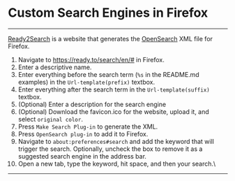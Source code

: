 # Custom Search Engines in Firefox
---
[Ready2Search](https://ready.to/search/en/#) is a website that generates the [OpenSearch](https://developer.mozilla.org/en-US/docs/Web/OpenSearch) XML file for Firefox.

1. Navigate to https://ready.to/search/en/# in Firefox.
2. Enter a descriptive name.
3. Enter everything before the search term (`%s` in the README.md examples) in the `Url-template(prefix)` textbox.
4. Enter everything after the search term in the `Url-template(suffix)` textbox.
5. (Optional) Enter a description for the search engine
6. (Optional) Download the favicon.ico for the website, upload it, and select `original color`.
7.  Press `Make Search Plug-in` to generate the XML.
8. Press `OpenSearch plug-in` to add it to Firefox.
9. Navigate to `about:preferences#search` and add the keyword that will trigger the search. Optionally, uncheck the box to remove it as a suggested search engine in the address bar.
10. Open a new tab, type the keyword, hit space, and then your search.\
---